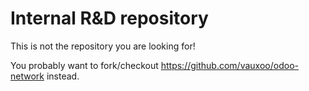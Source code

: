 Internal R&D repository
=======================
 
This is not the repository you are looking for!
 
You probably want to fork/checkout https://github.com/vauxoo/odoo-network instead.
